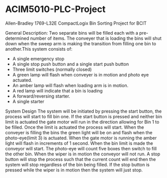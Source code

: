 # ACIM5010-PLC-Project
Allen-Bradley 1769-L32E CompactLogix Bin Sorting Project for BCIT

General Description:
Two separate bins will be filled each with a pre-determined number of items.  The conveyer that is loading the bins will shut down when the sweep arm is making the transition from filling one bin to another.This system consists of:            
-  A single emergency stop
-  A single stop push button and a single start push button
-  Three limit switches (normally closed)
-  A green lamp will flash when conveyer is in motion and photo eye actuated.              
-  An amber lamp will flash when loading arm is in motion.
-  A red lamp will indicate that a bin is loading
-  A forward/reversing starter.                 
-  A single starter

System Design
The system will be initiated by pressing the start button, the process will start to fill bin one. If the start button is pressed and neither bin limit is actuated the gate motor will run in the direction allowing for Bin 1 to be filled.  Once the limit is actuated the process will start. When the conveyer is filling the bins the green light will be on and flash when the photo-eye(limit 3) is actuated. When the gate motor is running the amber light will flash in increments of 1 second. When the bin limit is made the conveyor will start. The photo-eye will count five boxes then switch to fill the other bin. When the wiper is in motion the conveyor will not run. A stop button will stop the process such that the current count will end then the system will stop regardless of the bin being filled. If the stop button is pressed while the wiper is in motion then the system will just stop.
